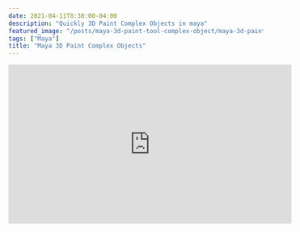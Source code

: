 ```yaml
---
date: 2021-04-11T8:30:00-04:00
description: "Quickly 3D Paint Complex Objects in maya"
featured_image: "/posts/maya-3d-paint-tool-complex-object/maya-3d-paint-complex-object.jpg"
tags: ["Maya"]
title: "Maya 3D Paint Complex Objects"
---
```


<div class="iframe-16-9-container">
<iframe class="youTubeIframe" width="560" height="315" src="https://www.youtube.com/embed/0JY8UA75qjI?rel=0" title="YouTube video player" frameborder="0" allow="accelerometer; autoplay; clipboard-write; encrypted-media; gyroscope; picture-in-picture; web-share" allowfullscreen></iframe>
</div>
